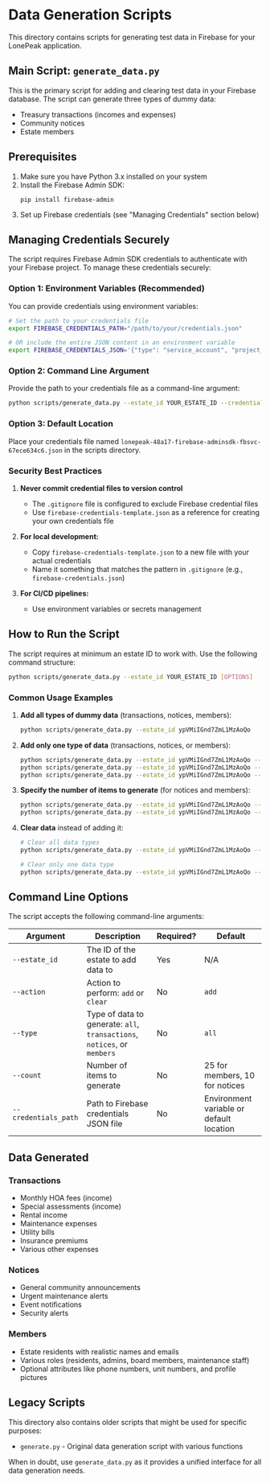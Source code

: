 # Data Generation Scripts

This directory contains scripts for generating test data in Firebase for your LonePeak application.

## Main Script: `generate_data.py`

This is the primary script for adding and clearing test data in your Firebase database. The script can generate three types of dummy data:
- Treasury transactions (incomes and expenses)
- Community notices
- Estate members

## Prerequisites

1. Make sure you have Python 3.x installed on your system
2. Install the Firebase Admin SDK:
   ```
   pip install firebase-admin
   ```
3. Set up Firebase credentials (see "Managing Credentials" section below)

## Managing Credentials Securely

The script requires Firebase Admin SDK credentials to authenticate with your Firebase project. To manage these credentials securely:

### Option 1: Environment Variables (Recommended)

You can provide credentials using environment variables:

```bash
# Set the path to your credentials file
export FIREBASE_CREDENTIALS_PATH="/path/to/your/credentials.json"

# OR include the entire JSON content in an environment variable
export FIREBASE_CREDENTIALS_JSON='{"type": "service_account", "project_id": "..."}'
```

### Option 2: Command Line Argument

Provide the path to your credentials file as a command-line argument:

```bash
python scripts/generate_data.py --estate_id YOUR_ESTATE_ID --credentials_path "/path/to/your/credentials.json"
```

### Option 3: Default Location

Place your credentials file named `lonepeak-48a17-firebase-adminsdk-fbsvc-67ece634c6.json` in the scripts directory.

### Security Best Practices

1. **Never commit credential files to version control**
   - The `.gitignore` file is configured to exclude Firebase credential files
   - Use `firebase-credentials-template.json` as a reference for creating your own credentials file

2. **For local development:**
   - Copy `firebase-credentials-template.json` to a new file with your actual credentials
   - Name it something that matches the pattern in `.gitignore` (e.g., `firebase-credentials.json`)

3. **For CI/CD pipelines:**
   - Use environment variables or secrets management

## How to Run the Script

The script requires at minimum an estate ID to work with. Use the following command structure:

```bash
python scripts/generate_data.py --estate_id YOUR_ESTATE_ID [OPTIONS]
```

### Common Usage Examples

1. **Add all types of dummy data** (transactions, notices, members):
   ```bash
   python scripts/generate_data.py --estate_id ypVMiIGnd7ZmL1MzAoQo
   ```

2. **Add only one type of data** (transactions, notices, or members):
   ```bash
   python scripts/generate_data.py --estate_id ypVMiIGnd7ZmL1MzAoQo --type transactions
   python scripts/generate_data.py --estate_id ypVMiIGnd7ZmL1MzAoQo --type notices
   python scripts/generate_data.py --estate_id ypVMiIGnd7ZmL1MzAoQo --type members
   ```

3. **Specify the number of items to generate** (for notices and members):
   ```bash
   python scripts/generate_data.py --estate_id ypVMiIGnd7ZmL1MzAoQo --type notices --count 15
   python scripts/generate_data.py --estate_id ypVMiIGnd7ZmL1MzAoQo --type members --count 30
   ```

4. **Clear data** instead of adding it:
   ```bash
   # Clear all data types
   python scripts/generate_data.py --estate_id ypVMiIGnd7ZmL1MzAoQo --action clear
   
   # Clear only one data type
   python scripts/generate_data.py --estate_id ypVMiIGnd7ZmL1MzAoQo --action clear --type transactions
   ```

## Command Line Options

The script accepts the following command-line arguments:

| Argument             | Description                                                              | Required? | Default                                  |
| -------------------- | ------------------------------------------------------------------------ | --------- | ---------------------------------------- |
| `--estate_id`        | The ID of the estate to add data to                                      | Yes       | N/A                                      |
| `--action`           | Action to perform: `add` or `clear`                                      | No        | `add`                                    |
| `--type`             | Type of data to generate: `all`, `transactions`, `notices`, or `members` | No        | `all`                                    |
| `--count`            | Number of items to generate                                              | No        | 25 for members, 10 for notices           |
| `--credentials_path` | Path to Firebase credentials JSON file                                   | No        | Environment variable or default location |

## Data Generated

### Transactions
- Monthly HOA fees (income)
- Special assessments (income)
- Rental income
- Maintenance expenses
- Utility bills
- Insurance premiums
- Various other expenses

### Notices
- General community announcements
- Urgent maintenance alerts
- Event notifications
- Security alerts

### Members
- Estate residents with realistic names and emails
- Various roles (residents, admins, board members, maintenance staff)
- Optional attributes like phone numbers, unit numbers, and profile pictures

## Legacy Scripts

This directory also contains older scripts that might be used for specific purposes:
- `generate.py` - Original data generation script with various functions

When in doubt, use `generate_data.py` as it provides a unified interface for all data generation needs.